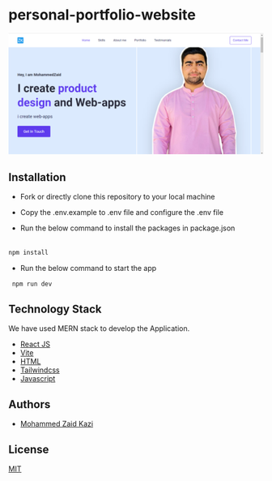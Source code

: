 # personal-portfolio-website

![react portfolio website](/src/assets/my-port.png)

## Installation

- Fork or directly clone this repository to your local machine

- Copy the .env.example to .env file and configure the .env file

- Run the below command to install the packages in package.json

```bash

npm install

```

- Run the below command to start the app

```bash
 npm run dev
```

## Technology Stack

We have used MERN stack to develop the Application.

- [React JS](https://reactjs.org/)
- [Vite](https://vitejs.dev/)
- [HTML](https://developer.mozilla.org/en-US/docs/Web/HTML)
- [Tailwindcss](https://tailwindcss.com/docs/installation)
- [Javascript](https://developer.mozilla.org/en-US/docs/Web/JavaScript)

## Authors
- [Mohammed Zaid Kazi](https://github.com/zaidkazi3008)


## License

[MIT](https://opensource.org/licenses/MIT)
